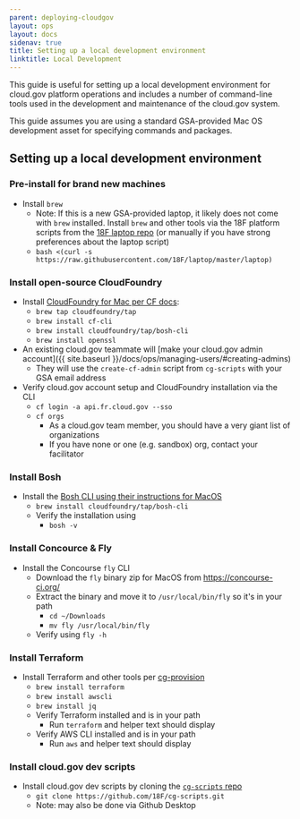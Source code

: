 ```yaml
---
parent: deploying-cloudgov
layout: ops
layout: docs
sidenav: true
title: Setting up a local development environment
linktitle: Local Development
---
```


This guide is useful for setting up a local development environment for cloud.gov platform operations and includes a number of command-line tools used in the development and maintenance of the cloud.gov system.

This guide assumes you are using a standard GSA-provided Mac OS development asset for specifying commands and packages.

## Setting up a local development environment

### Pre-install for brand new machines

- Install `brew`
  - Note: If this is a new GSA-provided laptop, it likely does not come with `brew` installed. Install `brew` and other tools via the 18F platform scripts from the [18F laptop repo](https://github.com/18F/laptop) (or manually if you have strong preferences about the laptop script)
  - `bash <(curl -s https://raw.githubusercontent.com/18F/laptop/master/laptop)`

### Install open-source CloudFoundry

- Install [CloudFoundry for Mac per CF docs](https://docs.cloudfoundry.org/cf-cli/install-go-cli.html#pkg-mac):
  - `brew tap cloudfoundry/tap`
  - `brew install cf-cli`
  - `brew install cloudfoundry/tap/bosh-cli`
  - `brew install openssl`
- An existing cloud.gov teammate will [make your cloud.gov admin account]({{ site.baseurl }}/docs/ops/managing-users/#creating-admins)
  - They will use the `create-cf-admin` script from `cg-scripts` with your GSA email address
- Verify cloud.gov account setup and CloudFoundry installation via the CLI
  - `cf login -a api.fr.cloud.gov --sso`
  - `cf orgs`
    - As a cloud.gov team member, you should have a very giant list of organizations
    - If you have none or one (e.g. sandbox) org, contact your facilitator

### Install Bosh

- Install the [Bosh CLI using their instructions for MacOS](https://bosh.io/docs/cli-v2-install/#using-homebrew-on-macos)
  - `brew install cloudfoundry/tap/bosh-cli`
  - Verify the installation using
    - `bosh -v`

### Install Concource & Fly

- Install the Concourse `fly` CLI
  - Download the `fly` binary zip for MacOS from https://concourse-ci.org/
  - Extract the binary and move it to `/usr/local/bin/fly` so it's in your path
    - `cd ~/Downloads`
    - `mv fly /usr/local/bin/fly`
  - Verify using `fly -h`

### Install Terraform

- Install Terraform and other tools per [cg-provision](https://github.com/18F/cg-provision)
  - `brew install terraform`
  - `brew install awscli`
  - `brew install jq`
  - Verify Terraform installed and is in your path
    - Run `terraform` and helper text should display
  - Verify AWS CLI installed and is in your path
    - Run `aws` and helper text should display

### Install cloud.gov dev scripts

- Install cloud.gov dev scripts by cloning the [`cg-scripts` repo](https://github.com/18F/cg-scripts/)
  - `git clone https://github.com/18F/cg-scripts.git`
  - Note: may also be done via Github Desktop
